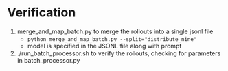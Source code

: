 # Verification
1. merge_and_map_batch.py to merge the rollouts into a single jsonl file
    - ```python merge_and_map_batch.py --split="distribute_nine"```
    - model is specified in the JSONL file along with prompt
2. ./run_batch_processor.sh to verify the rollouts, checking for parameters in batch_processor.py